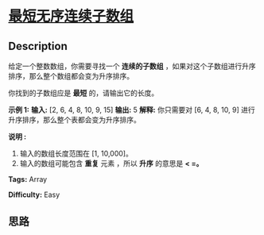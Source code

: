 # [最短无序连续子数组][title]

## Description

给定一个整数数组，你需要寻找一个 **连续的子数组** ，如果对这个子数组进行升序排序，那么整个数组都会变为升序排序。

你找到的子数组应是 **最短** 的，请输出它的长度。

**示例 1:**
            **输入:** [2, 6, 4, 8, 10, 9, 15]    **输出:** 5    **解释:** 你只需要对 [6, 4, 8, 10, 9] 进行升序排序，那么整个表都会变为升序排序。    

**说明 :**

  1. 输入的数组长度范围在 [1, 10,000]。
  2. 输入的数组可能包含 **重复** 元素 ，所以 **升序** 的意思是 **< =。**


**Tags:** Array

**Difficulty:** Easy

## 思路

[title]: https://leetcode-cn.com/problems/shortest-unsorted-continuous-subarray
